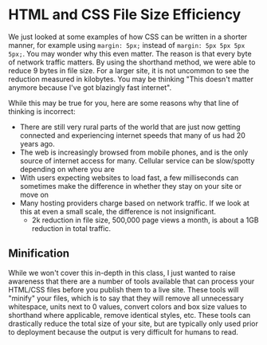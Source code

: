 # HTML and CSS File Size Efficiency
We just looked at some examples of how CSS can be written in a shorter manner, for example using `margin: 5px;` instead of `margin: 5px 5px 5px 5px;`.  You may wonder why this even matter.  The reason is that every byte of network traffic matters.  By using the shorthand method, we were able to reduce 9 bytes in file size.  For a larger site, it is not uncommon to see the reduction measured in kilobytes.  You may be thinking "This doesn't matter anymore because I've got blazingly fast internet".  

While this may be true for you, here are some reasons why that line of thinking is incorrect:
- There are still very rural parts of the world that are just now getting connected and experiencing internet speeds that many of us had 20 years ago.  
- The web is increasingly browsed from mobile phones, and is the only source of internet access for many.  Cellular service can be slow/spotty depending on where you are
- With users expecting websites to load fast, a few milliseconds can sometimes make the difference in whether they stay on your site or move on
- Many hosting providers charge based on network traffic.  If we look at this at even a small scale, the difference is not insignificant.
    - 2k reduction in file size, 500,000 page views a month, is about a 1GB reduction in total traffic. 


## Minification
While we won't cover this in-depth in this class, I just wanted to raise awareness that there are a number of tools available that can process your HTML/CSS files before you publish them to a live site.  These tools will "minify" your files, which is to say that they will remove all unnecessary whitespace, units next to 0 values, convert colors and box size values to shorthand where applicable, remove identical styles, etc.  These tools can drastically reduce the total size of your site, but are typically only used prior to deployment because the output is very difficult for humans to read. 
